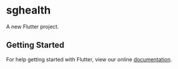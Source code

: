 # sghealth

A new Flutter project.

## Getting Started

For help getting started with Flutter, view our online
[documentation](http://flutter.io/).
